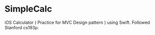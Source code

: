 # SimpleCalc
iOS Calculator ( Practice for MVC Design pattern ) using Swift. Followed Stanford cs193p.
